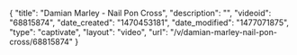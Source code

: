 {
    "title": "Damian Marley - Nail Pon Cross",
    "description": "",
    "videoid": "68815874",
    "date_created": "1470453181",
    "date_modified": "1477071875",
    "type": "captivate",
    "layout": "video",
    "url": "\/v\/damian-marley-nail-pon-cross\/68815874"
}